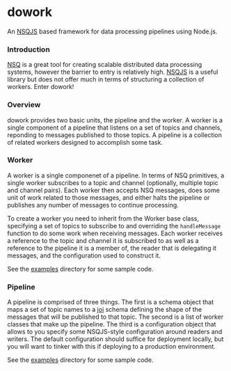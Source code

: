 dowork
======

An [NSQJS](https://github.com/dudleycarr/nsqjs) based framework for data
processing pipelines using Node.js.

### Introduction

[NSQ](http://nsq.io/) is a great tool for creating scalable distributed
data processing systems, however the barrier to entry is relatively high.
[NSQJS](https://github.com/dudleycarr/nsqjs) is a useful library but does not
offer much in terms of structuring a collection of workers. Enter dowork!

### Overview

dowork provides two basic units, the pipeline and the worker. A worker is
a single component of a pipeline that listens on a set of topics and channels,
reponding to messages published to those topics. A pipeline is a collection
of related workers designed to accomplish some task.

### Worker

A worker is a single componenet of a pipeline. In terms of NSQ primitives, a
single worker subscribes to a topic and channel (optionally, multiple topic and
channel pairs). Each worker then accepts NSQ messages, does some unit of work
related to those messages, and either halts the pipeline or publishes any number
of messages to continue processing.

To create a worker you need to inherit from the Worker base class, specifying a
set of topics to subscribe to and overriding the `handleMessage` function to
do some work when receiving messages. Each worker receives a reference to the
topic and channel it is subscribed to as well as a reference to the pipeline it
is a member of, the reader that is delegating it messages, and the configuration
used to construct it.

See the
[examples](https://github.com/joshgummersall/dowork/blob/master/examples)
directory for some sample code.

### Pipeline

A pipeline is comprised of three things. The first is a schema object that maps
a set of topic names to a [joi]() schema defining the shape of the messages that
will be published to that topic. The second is a list of worker classes that
make up the pipeline. The third is a configuration object that allows to you
specify some NSQJS-style configuration around readers and writers. The default
configuration should suffice for deployment locally, but you will want to tinker
with this if deploying to a production environment.

See the
[examples](https://github.com/joshgummersall/dowork/blob/master/examples)
directory for some sample code.
